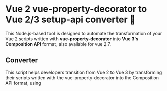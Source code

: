 # Vue 2 vue-property-decorator to Vue 2/3 setup-api converter :rocket:
This Node.js-based tool is designed to automate the transformation of your Vue 2 scripts written with **vue-property-decorator** into **Vue 3's Composition API** format, also available for vue 2.7.

## Converter
This script helps developers transition from Vue 2 to Vue 3 by transforming their scripts written with the vue-property-decorator into the Composition API format, using **<script setup lang="ts">**

## Roadmap
This project is currently in active development and has encountered some issues. However, a stable release is expected later this week, which will include a command-line interface (CLI) tool. Stay tuned for updates.

## Requirements
1. Node.js installed on your machine. If not, you can download it from [Node.js Official Website](https://nodejs.org/).
2. Terminal window.

## How To Use
Following these simple steps to convert your Vue 2 scripts:
```
npm install -g vue-declassify-to-setup
vue-convert --help
```
## Usage
### Convert a directory:
```
vue-convert -p "./src/components/"
```
### Convert a file:
```
vue-convert -p "./filename.vue"
```

## Features
This script is capable of converting a range of Vue and **vue-property-decorator**  features, including:

* Const
* Objects
* Arrays
* Methods
* Computed / Get
* $refs
* @Watch
* @Emit
* @Vmodel
* @Prop
* @PropSync
* Interfaces
* Imports
* $vuetify
* And more...


### Run help for more options:
```
vue-convert --help
  
      --help         Show help                                       
      --version      Show version number                               
  -p, --path         The path to the file or directory to convert
                                                            
  -d, --destination  Specify the path to the destination directory. Defaults to
                     the current path.                              
  -v, --vue          Set the Vue target version. By default, it is set to
                     2. Use 3 to convert to Vue 3. The difference is related to
                     v-model.                                          
  -g, --no-grouping  Deactivate the grouping of declarations for refs/reactive.
                                                                       
  -n, --no-comment   Disable the inclusion of informative comments within the
                     JavaScript code for importing the modelWrapper.
```
### More example:
```
vue-convert --path . --destination "./exportfolder" --vue 3 --g -no-comment
```

## Disclaimer
Please note that this script is designed to work with a tab size of 2. If your editor uses a different tab size, adjust it accordingly before running the code.

The provided script is used at your own risk. It was specifically designed and tested for a certain project in a particular environment, hence may require manual adjustments when used in different contexts. In this version, "@Components" are not converted as they are often unnecessary. Auto-linting is expected.

While this project focuses on achieving up to 95% conversion for a specific project, it might not address all decorator scenarios, making it potentially incomplete for certain requirements. Your understanding is appreciated.


## Contributing
Your feedback and contributions are welcome! If you encounter any issues, have suggestions or improvements, feel free to share. I appreciate your support in making this tool more efficient and versatile.

Happy coding! :smile:
